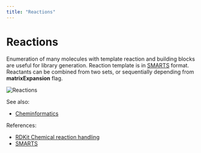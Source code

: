 ```yaml
---
title: "Reactions"
---
```

<!-- SUBTITLE: -->

# Reactions

Enumeration of many molecules with template reaction and building blocks are useful for library generation. Reaction
template is in [SMARTS](https://www.daylight.com/dayhtml/doc/theory/theory.smarts.html) format. Reactants can be combined
from two sets, or sequentially depending from **matrixExpansion** flag.

![Reactions](../../../uploads/chem/reactions.png "Reactions")

See also:

* [Cheminformatics](../cheminformatics.md)

References:

* [RDKit Chemical reaction handling](https://rdkit.org/docs/RDKit_Book.html#chemical-reaction-handling)
* [SMARTS](https://www.daylight.com/dayhtml/doc/theory/theory.smarts.html)
